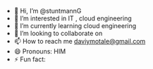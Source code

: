 - 👋 Hi, I’m @stuntmannG
- 👀 I’m interested in IT , cloud engineering
- 🌱 I’m currently learning cloud engineering
- 💞️ I’m looking to collaborate on 
- 📫 How to reach me daviymotale@gmail.com
- 😄 Pronouns: HIM
- ⚡ Fun fact: 

<!---
stuntmannG/stuntmannG is a ✨ special ✨ repository because its `README.md` (this file) appears on your GitHub profile.
You can click the Preview link to take a look at your changes.
--->
